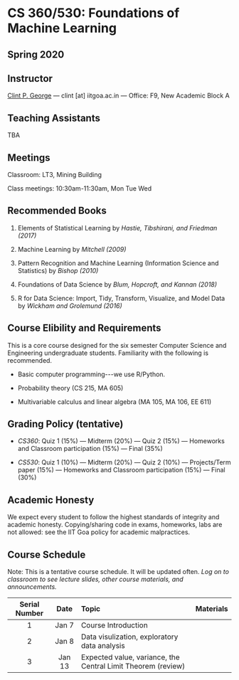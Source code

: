 # CS 360/530: Foundations of Machine Learning

## Spring 2020

## Instructor

[Clint P. George](https://www.iitgoa.ac.in/~clint) — clint [at] iitgoa.ac.in — Office: F9, New Academic Block A

## Teaching Assistants

TBA

## Meetings

Classroom: LT3, Mining Building

Class meetings: 10:30am-11:30am, Mon Tue Wed

## Recommended Books

1. Elements of Statistical Learning by *Hastie, Tibshirani, and Friedman (2017)*

2. Machine Learning by *Mitchell (2009)*

3. Pattern Recognition and Machine Learning (Information Science and Statistics) by *Bishop (2010)*

4. Foundations of Data Science by *Blum, Hopcroft, and Kannan (2018)*

5. R for Data Science: Import, Tidy, Transform, Visualize, and Model Data by *Wickham and Grolemund (2016)*

## Course Elibility and Requirements

This is a core course designed for the six semester Computer Science and Engineering undergraduate students. Familiarity with the following is recommended.

* Basic computer programming---we use R/Python.

* Probability theory (CS 215, MA 605)

* Multivariable calculus and linear algebra (MA 105, MA 106, EE 611)

## Grading Policy (tentative)

* *CS360*: Quiz 1 (15%) — Midterm (20%) — Quiz 2 (15%) — Homeworks and Classroom participation (15%) — Final (35%)

* *CS530*: Quiz 1 (10%) — Midterm (20%) — Quiz 2 (10%) — Projects/Term paper (15%) — Homeworks and Classroom participation (15%) — Final (30%)

## Academic Honesty

We expect every student to follow the highest standards of integrity and academic honesty. Copying/sharing code in exams, homeworks, labs are not allowed: see the IIT Goa policy for academic malpractices.

## Course Schedule

Note: This is a tentative course schedule. It will be updated often. *Log on to classroom to see lecture slides, other course materials, and announcements.*

| Serial Number        | Date      | Topic     | Materials  | 
| :----: |:----------:| :-----| :---|
| 1 | Jan  7 | Course Introduction |  |
| 2 | Jan  8 | Data visulization, exploratory data analysis |
| 3 | Jan 13 | Expected value, variance, the Central Limit Theorem (review)  |